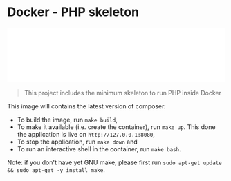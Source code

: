 # Docker - PHP skeleton

![banner](./banner.svg)

> This project includes the minimum skeleton to run PHP inside Docker

This image will contains the latest version of composer.

* To build the image, run `make build`,
* To make it available (i.e. create the container), run `make up`. This done the application is live on `http://127.0.0.1:8080`,
* To stop the application, run `make down` and
* To run an interactive shell in the container, run `make bash`.

Note: if you don't have yet GNU make, please first run `sudo apt-get update && sudo apt-get -y install make`.
